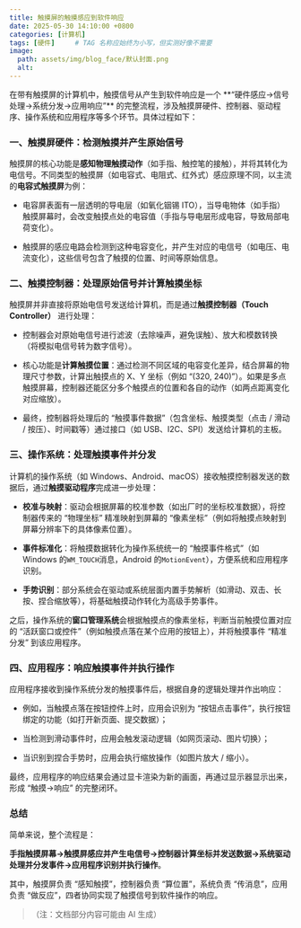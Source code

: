 ```yaml
---
title: 触摸屏的触摸感应到软件响应
date: 2025-05-30 14:10:00 +0800
categories: [计算机]
tags: [硬件]     # TAG 名称应始终为小写，但实测好像不需要
image:
  path: assets/img/blog_face/默认封面.png
  alt: 
---
```


在带有触摸屏的计算机中，触摸信号从产生到软件响应是一个 \*\*“硬件感应→信号处理→系统分发→应用响应”\*\* 的完整流程，涉及触摸屏硬件、控制器、驱动程序、操作系统和应用程序等多个环节。具体过程如下：


### 一、触摸屏硬件：检测触摸并产生原始信号&#xA;

触摸屏的核心功能是**感知物理触摸动作**（如手指、触控笔的接触），并将其转化为电信号。不同类型的触摸屏（如电容式、电阻式、红外式）感应原理不同，以主流的**电容式触摸屏**为例：




*   电容屏表面有一层透明的导电层（如氧化铟锡 ITO），当导电物体（如手指）触摸屏幕时，会改变触摸点处的电容值（手指与导电层形成电容，导致局部电荷变化）。


*   触摸屏的感应电路会检测到这种电容变化，并产生对应的电信号（如电压、电流变化），这些信号包含了触摸的位置、时间等原始信息。


### 二、触摸控制器：处理原始信号并计算触摸坐标&#xA;

触摸屏并非直接将原始电信号发送给计算机，而是通过**触摸控制器（Touch Controller）** 进行处理：




*   控制器会对原始电信号进行滤波（去除噪声，避免误触）、放大和模数转换（将模拟电信号转为数字信号）。


*   核心功能是**计算触摸位置**：通过检测不同区域的电容变化差异，结合屏幕的物理尺寸参数，计算出触摸点的 X、Y 坐标（例如 “(320, 240)”）。如果是多点触摸屏幕，控制器还能区分多个触摸点的位置和各自的动作（如两点距离变化对应缩放）。


*   最终，控制器将处理后的 “触摸事件数据”（包含坐标、触摸类型（点击 / 滑动 / 按压）、时间戳等）通过接口（如 USB、I2C、SPI）发送给计算机的主板。


### 三、操作系统：处理触摸事件并分发&#xA;

计算机的操作系统（如 Windows、Android、macOS）接收触摸控制器发送的数据后，通过**触摸驱动程序**完成进一步处理：




*   **校准与映射**：驱动会根据屏幕的校准参数（如出厂时的坐标校准数据），将控制器传来的 “物理坐标” 精准映射到屏幕的 “像素坐标”（例如将触摸点映射到屏幕分辨率下的具体像素位置）。


*   **事件标准化**：将触摸数据转化为操作系统统一的 “触摸事件格式”（如 Windows 的`WM_TOUCH`消息，Android 的`MotionEvent`），方便系统和应用程序识别。


*   **手势识别**：部分系统会在驱动或系统层面内置手势解析（如滑动、双击、长按、捏合缩放等），将基础触摸动作转化为高级手势事件。


之后，操作系统的**窗口管理系统**会根据触摸点的像素坐标，判断当前触摸位置对应的 “活跃窗口或控件”（例如触摸点落在某个应用的按钮上），并将触摸事件 “精准分发” 到该应用程序。


### 四、应用程序：响应触摸事件并执行操作&#xA;

应用程序接收到操作系统分发的触摸事件后，根据自身的逻辑处理并作出响应：




*   例如，当触摸点落在按钮控件上时，应用会识别为 “按钮点击事件”，执行按钮绑定的功能（如打开新页面、提交数据）；


*   当检测到滑动事件时，应用会触发滚动逻辑（如网页滚动、图片切换）；


*   当识别到捏合手势时，应用会执行缩放操作（如图片放大 / 缩小）。


最终，应用程序的响应结果会通过显卡渲染为新的画面，再通过显示器显示出来，形成 “触摸→响应” 的完整闭环。


### 总结&#xA;

简单来说，整个流程是：


**手指触摸屏幕→触摸屏感应并产生电信号→控制器计算坐标并发送数据→系统驱动处理并分发事件→应用程序识别并执行操作**。


其中，触摸屏负责 “感知触摸”，控制器负责 “算位置”，系统负责 “传消息”，应用负责 “做反应”，四者协同实现了触摸信号到软件操作的响应。


> （注：文档部分内容可能由 AI 生成）
>
